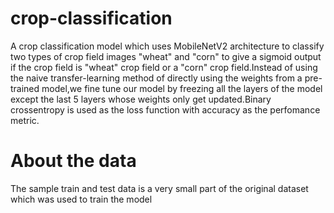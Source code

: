 # crop-classification
A crop classification model which uses  MobileNetV2 architecture to classify two types of crop field images "wheat" and "corn" to give a sigmoid output if the crop field is "wheat" crop field or a "corn" crop field.Instead of using the naive transfer-learning method of directly using the weights from a pre-trained model,we fine tune our model by freezing all the layers of the model except the last 5 layers whose weights only get updated.Binary crossentropy is used as the loss function with accuracy as the perfomance metric.

# About the data
The sample train and test data is a very small part of the original dataset which was used to train the model
